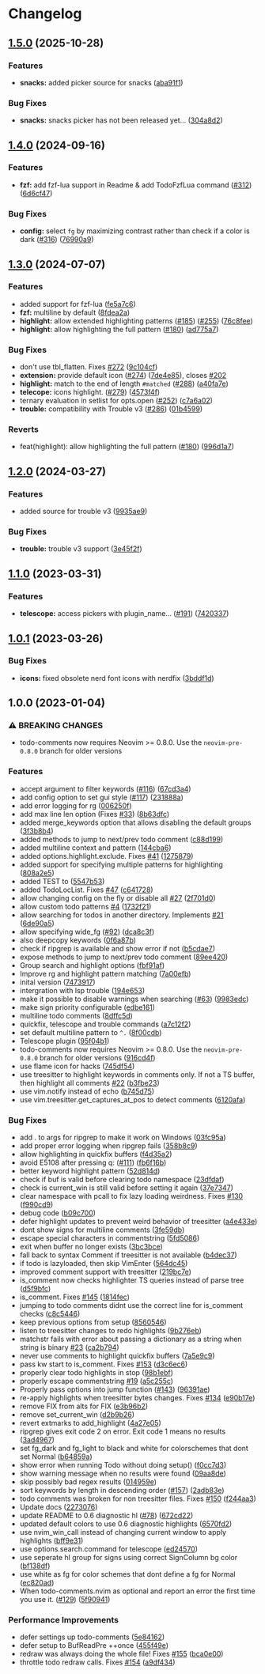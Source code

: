 # Changelog

## [1.5.0](https://github.com/folke/todo-comments.nvim/compare/v1.4.0...v1.5.0) (2025-10-28)


### Features

* **snacks:** added picker source for snacks ([aba91f1](https://github.com/folke/todo-comments.nvim/commit/aba91f1d0d8ef9756fb9847e925b872bb8d7f67c))


### Bug Fixes

* **snacks:** snacks picker has not been released yet... ([304a8d2](https://github.com/folke/todo-comments.nvim/commit/304a8d204ee787d2544d8bc23cd38d2f929e7cc5))

## [1.4.0](https://github.com/folke/todo-comments.nvim/compare/v1.3.0...v1.4.0) (2024-09-16)


### Features

* **fzf:** add fzf-lua support in Readme & add TodoFzfLua command ([#312](https://github.com/folke/todo-comments.nvim/issues/312)) ([6d6cf47](https://github.com/folke/todo-comments.nvim/commit/6d6cf47b06638bd037c7b6f87fd284d4066d8a51))


### Bug Fixes

* **config:** select `fg` by maximizing contrast rather than check if a color is dark ([#316](https://github.com/folke/todo-comments.nvim/issues/316)) ([76990a9](https://github.com/folke/todo-comments.nvim/commit/76990a9c04083068e132e4d0c9d13ef7e4635a9e))

## [1.3.0](https://github.com/folke/todo-comments.nvim/compare/v1.2.0...v1.3.0) (2024-07-07)


### Features

* added support for fzf-lua ([fe5a7c6](https://github.com/folke/todo-comments.nvim/commit/fe5a7c66d77bcb3895acda55b9fa4519110eb154))
* **fzf:** multiline by default ([8fdea2a](https://github.com/folke/todo-comments.nvim/commit/8fdea2acf78aa16b3881aa801853fa86b02c2fd8))
* **highlight:** allow extended highlighting patterns ([#185](https://github.com/folke/todo-comments.nvim/issues/185)) ([#255](https://github.com/folke/todo-comments.nvim/issues/255)) ([76c8fee](https://github.com/folke/todo-comments.nvim/commit/76c8feeda805db77b6ffb222a79661236d7a2aba))
* **highlight:** allow highlighting the full pattern ([#180](https://github.com/folke/todo-comments.nvim/issues/180)) ([ad775a7](https://github.com/folke/todo-comments.nvim/commit/ad775a7ed187761c56d14421cecab44a0656028d))


### Bug Fixes

* don't use tbl_flatten. Fixes [#272](https://github.com/folke/todo-comments.nvim/issues/272) ([9c104cf](https://github.com/folke/todo-comments.nvim/commit/9c104cf7868f1c739b43a07e5593666cc9de2d67))
* **extension:** provide default icon ([#274](https://github.com/folke/todo-comments.nvim/issues/274)) ([7de4e85](https://github.com/folke/todo-comments.nvim/commit/7de4e85211e3301572393f4b4957bff463f188fc)), closes [#202](https://github.com/folke/todo-comments.nvim/issues/202)
* **highlight:** match to the end of length `#matched` ([#288](https://github.com/folke/todo-comments.nvim/issues/288)) ([a40fa7e](https://github.com/folke/todo-comments.nvim/commit/a40fa7e421a0c363f65db204f5f0ac075d3a8967))
* **telecope:** icons highlight. ([#279](https://github.com/folke/todo-comments.nvim/issues/279)) ([4573f4f](https://github.com/folke/todo-comments.nvim/commit/4573f4f1f167a2f928a46043c7fea6d1cf333fb9))
* ternary evaluation in setlist for opts.open ([#252](https://github.com/folke/todo-comments.nvim/issues/252)) ([c7a6a02](https://github.com/folke/todo-comments.nvim/commit/c7a6a02823ca4cbecfee3c2a32d8674573308014))
* **trouble:** compatibility with Trouble v3 ([#286](https://github.com/folke/todo-comments.nvim/issues/286)) ([01b4599](https://github.com/folke/todo-comments.nvim/commit/01b4599b36ea873305a993c93cb6186cb03a51e7))


### Reverts

* feat(highlight): allow highlighting the full pattern ([#180](https://github.com/folke/todo-comments.nvim/issues/180)) ([996d1a7](https://github.com/folke/todo-comments.nvim/commit/996d1a71d634bfc934d52021a0db99ee99add7c2))

## [1.2.0](https://github.com/folke/todo-comments.nvim/compare/v1.1.0...v1.2.0) (2024-03-27)


### Features

* added source for trouble v3 ([9935ae9](https://github.com/folke/todo-comments.nvim/commit/9935ae96190c4c177cf0a0dfaddbe4a8addf3eed))


### Bug Fixes

* **trouble:** trouble v3 support ([3e45f2f](https://github.com/folke/todo-comments.nvim/commit/3e45f2fad81e7eca409280836620310b1267e1c7))

## [1.1.0](https://github.com/folke/todo-comments.nvim/compare/v1.0.1...v1.1.0) (2023-03-31)


### Features

* **telescope:** access pickers with plugin_name... ([#191](https://github.com/folke/todo-comments.nvim/issues/191)) ([7420337](https://github.com/folke/todo-comments.nvim/commit/7420337c20d766e73eb83b5d17b4ef50331ed4cd))

## [1.0.1](https://github.com/folke/todo-comments.nvim/compare/v1.0.0...v1.0.1) (2023-03-26)


### Bug Fixes

* **icons:** fixed obsolete nerd font icons with nerdfix ([3bddf1d](https://github.com/folke/todo-comments.nvim/commit/3bddf1dc406b9212c881882c8cfc4798ee271762))

## 1.0.0 (2023-01-04)


### ⚠ BREAKING CHANGES

* todo-comments now requires Neovim >= 0.8.0. Use the `neovim-pre-0.8.0` branch for older versions

### Features

* accept argument to filter keywords ([#116](https://github.com/folke/todo-comments.nvim/issues/116)) ([67cd3a4](https://github.com/folke/todo-comments.nvim/commit/67cd3a4112f372bb1406dae35816d502f53a5af3))
* add config option to set gui style ([#117](https://github.com/folke/todo-comments.nvim/issues/117)) ([231888a](https://github.com/folke/todo-comments.nvim/commit/231888aa37ddbdcc8a58b06dcb19dacfa65bf2c7))
* add error logging for rg ([006250f](https://github.com/folke/todo-comments.nvim/commit/006250f11d34fdd4500db5fdde5133131b48bc72))
* add max line len option (Fixes [#33](https://github.com/folke/todo-comments.nvim/issues/33)) ([8b63dfc](https://github.com/folke/todo-comments.nvim/commit/8b63dfccf1ae11aeebc9fae3b3d7a6dd12bb09b5))
* added merge_keywords option that allows disabling the default groups ([3f3b8b4](https://github.com/folke/todo-comments.nvim/commit/3f3b8b4fa8b4b91c2a0142491ee22afd76c161e3))
* added methods to jump to next/prev todo comment ([c88d199](https://github.com/folke/todo-comments.nvim/commit/c88d1997e40cec2078562e405b52be863d60615a))
* added multiline context and pattern ([144cba6](https://github.com/folke/todo-comments.nvim/commit/144cba62f6753647a8c502b25475e5ed568d5358))
* added options.highlight.exclude. Fixes [#41](https://github.com/folke/todo-comments.nvim/issues/41) ([1275879](https://github.com/folke/todo-comments.nvim/commit/12758792a0d207b5a4a4fb5a11a0d321a4608108))
* added support for specifying multiple patterns for highlighting ([808a2e5](https://github.com/folke/todo-comments.nvim/commit/808a2e524b3720804716a99fd900986b9d727d4d))
* added TEST to ([5547b53](https://github.com/folke/todo-comments.nvim/commit/5547b537593a4322f876637c6ee2aa38b2ac50ee))
* added TodoLocList. Fixes [#47](https://github.com/folke/todo-comments.nvim/issues/47) ([c641728](https://github.com/folke/todo-comments.nvim/commit/c6417282c9d3948917e712b8e0b0093f9dc995e2))
* allow changing config on the fly or disable all [#27](https://github.com/folke/todo-comments.nvim/issues/27) ([2f701d0](https://github.com/folke/todo-comments.nvim/commit/2f701d0738e3b0dfae90c69435b752bbbaeb2ed3))
* allow custom todo patterns [#4](https://github.com/folke/todo-comments.nvim/issues/4) ([1732f21](https://github.com/folke/todo-comments.nvim/commit/1732f21854f0d7f9cffd6e92f9e95c13a01bd79e))
* allow searching for todos in another directory. Implements [#21](https://github.com/folke/todo-comments.nvim/issues/21) ([6de90a5](https://github.com/folke/todo-comments.nvim/commit/6de90a566ab50da6b76200a69486b6d51c8d07ee))
* allow specifying wide_fg ([#92](https://github.com/folke/todo-comments.nvim/issues/92)) ([dca8c3f](https://github.com/folke/todo-comments.nvim/commit/dca8c3fa3b515bc85652e50bf736d2cca8a87cb2))
* also deepcopy keywords ([0f6a87b](https://github.com/folke/todo-comments.nvim/commit/0f6a87bb04925775bb2fd68c063152512e033313))
* check if ripgrep is available and show error if not ([b5cdae7](https://github.com/folke/todo-comments.nvim/commit/b5cdae78f58ac23fcf4340013e4dc7197881196a))
* expose methods to jump to next/prev todo comment ([89ee420](https://github.com/folke/todo-comments.nvim/commit/89ee420be60750d074bcb95efa6f2159c0671950))
* Group search and highlight options ([fbf91af](https://github.com/folke/todo-comments.nvim/commit/fbf91af72193987e50e542c5148ffcca2ff89050))
* Improve rg and highlight pattern matching ([7a00efb](https://github.com/folke/todo-comments.nvim/commit/7a00efb6a6c585303d333b0c543c640aa888fb83))
* inital version ([7473917](https://github.com/folke/todo-comments.nvim/commit/747391791bbb67fafeb2e690f4688720392470c8))
* intergration with lsp trouble ([194e653](https://github.com/folke/todo-comments.nvim/commit/194e65323bb1e3d35075d7b3451db697f1ba75f8))
* make it possible to disable warnings when searching ([#63](https://github.com/folke/todo-comments.nvim/issues/63)) ([9983edc](https://github.com/folke/todo-comments.nvim/commit/9983edc5ef38c7a035c17c85f60ee13dbd75dcc8))
* make sign priority configurable ([edbe161](https://github.com/folke/todo-comments.nvim/commit/edbe161856eacc859987eaf28d41b67163d49791))
* multiline todo comments ([8dffc5d](https://github.com/folke/todo-comments.nvim/commit/8dffc5d3ed1495e70c05f5ca1d100f8d3a4c44aa))
* quickfix, telescope and trouble commands ([a7c12f2](https://github.com/folke/todo-comments.nvim/commit/a7c12f288c995a738688ec3a42e6a1f6d48f3b89))
* set default multiline pattern to `^.` ([8f00cdb](https://github.com/folke/todo-comments.nvim/commit/8f00cdbbeafdad95dc1da0d846d21d9eef2d510b))
* Telescope plugin ([95f04b1](https://github.com/folke/todo-comments.nvim/commit/95f04b1a1fc9b7a17731eebde4353697c5a01f9b))
* todo-comments now requires Neovim &gt;= 0.8.0. Use the `neovim-pre-0.8.0` branch for older versions ([916cd4f](https://github.com/folke/todo-comments.nvim/commit/916cd4f144e7211874082286f7d5889018b5739d))
* use flame icon for hacks ([745df54](https://github.com/folke/todo-comments.nvim/commit/745df540153b0fc18b1ffec02c8875be1bf9e0c7))
* use treesitter to highlight keywords in comments only. If not a TS buffer, then highlight all comments [#22](https://github.com/folke/todo-comments.nvim/issues/22) ([b3fbe23](https://github.com/folke/todo-comments.nvim/commit/b3fbe23185189ba20ee0012bfbbb14e8fa55406e))
* use vim.notify instead of echo ([b745d75](https://github.com/folke/todo-comments.nvim/commit/b745d7513207eb8d809e1a92fae76e643310bf91))
* use vim.treesitter.get_captures_at_pos to detect comments ([6120afa](https://github.com/folke/todo-comments.nvim/commit/6120afa159d1dd3ba112ee4360b4ab4562a9b266))


### Bug Fixes

* add . to args for ripgrep to make it work on Windows ([03fc95a](https://github.com/folke/todo-comments.nvim/commit/03fc95a8f49edc8533a70577dedc44972733d88d))
* add proper error logging when ripgrep fails ([358b8c9](https://github.com/folke/todo-comments.nvim/commit/358b8c9c387557d21cbc14f8269e229467487954))
* allow highlighting in quickfix buffers ([f4d35a2](https://github.com/folke/todo-comments.nvim/commit/f4d35a2e5b601385b299bb44b1f556956d286292))
* avoid E5108 after pressing q: ([#111](https://github.com/folke/todo-comments.nvim/issues/111)) ([fb6f16b](https://github.com/folke/todo-comments.nvim/commit/fb6f16b89e475676d45bf6b39077fb752521e6f1))
* better keyword highlight pattern ([52d814d](https://github.com/folke/todo-comments.nvim/commit/52d814d7b5234e353d7599f566b1125d256633b9))
* check if buf is valid before clearing todo namespace ([23dfdaf](https://github.com/folke/todo-comments.nvim/commit/23dfdafe1990ae7b6c0f0c69a02736bb1a839219))
* check is current_win is still valid before setting it again ([37e7347](https://github.com/folke/todo-comments.nvim/commit/37e73472656d0642224dc86d9ce4784d8e4f5b5c))
* clear namespace with pcall to fix lazy loading weirdness. Fixes [#130](https://github.com/folke/todo-comments.nvim/issues/130) ([f990cd9](https://github.com/folke/todo-comments.nvim/commit/f990cd9c1d3e701f6746b523b71784ec2498ae35))
* debug code ([b09c700](https://github.com/folke/todo-comments.nvim/commit/b09c700ecf878092e91ed4b041c6eb7c840df994))
* defer highlight updates to prevent weird behavior of treesitter ([a4e433e](https://github.com/folke/todo-comments.nvim/commit/a4e433ee690455f94b4fba8fbc3241d061dc90f3))
* dont show signs for multiline comments ([3fe59db](https://github.com/folke/todo-comments.nvim/commit/3fe59db6dd6fb07857e0b9670a3b711104dfb53a))
* escape special characters in commentstring ([5fd5086](https://github.com/folke/todo-comments.nvim/commit/5fd5086a50f8bc012f50858805080c79ccb204bf))
* exit when buffer no longer exists ([3bc3bce](https://github.com/folke/todo-comments.nvim/commit/3bc3bceb4f1122028891830b2b408cd570e21859))
* fall back to syntax Comment if treesitter is not available ([b4dec37](https://github.com/folke/todo-comments.nvim/commit/b4dec37ba24c6c31d8129f601ff5db6cb4b9c99a))
* if todo is lazyloaded, then skip VimEnter ([564dc45](https://github.com/folke/todo-comments.nvim/commit/564dc4564cd47854f36e09e3d1910acb7e41e67d))
* improved comment support with treesitter ([219bc7e](https://github.com/folke/todo-comments.nvim/commit/219bc7ef4439b6fa53bc9db1dd14b11221e83d7d))
* is_comment now checks highlighter TS queries instead of parse tree ([d5f9bfc](https://github.com/folke/todo-comments.nvim/commit/d5f9bfc164c7ea306710d1a0a9d2db255387b1db))
* is_comment. Fixes [#145](https://github.com/folke/todo-comments.nvim/issues/145) ([1814fec](https://github.com/folke/todo-comments.nvim/commit/1814feca54540497de99d474dd6c9de6b691cf01))
* jumping to todo comments didnt use the correct line for is_comment checks ([c8c5446](https://github.com/folke/todo-comments.nvim/commit/c8c54465c74761ec95399584ed670700849ae401))
* keep previous options from setup ([8560546](https://github.com/folke/todo-comments.nvim/commit/8560546c466d1f555573d37e062e95e7ae94bbab))
* listen to treesitter changes to redo highlights ([9b276eb](https://github.com/folke/todo-comments.nvim/commit/9b276ebeeced9e15707c27e0b2588e7b3e19d9c5))
* matchstr fails with error about passing a dictionary as a string when string is binary [#23](https://github.com/folke/todo-comments.nvim/issues/23) ([ca2b794](https://github.com/folke/todo-comments.nvim/commit/ca2b7945e9bb58a5a8ab341b269028dd05d7ec61))
* never use comments to highlight quickfix buffers ([7a5e9c9](https://github.com/folke/todo-comments.nvim/commit/7a5e9c991670a834ed29951e58d29551f7a73fe3))
* pass kw start to is_comment. Fixes [#153](https://github.com/folke/todo-comments.nvim/issues/153) ([d3c6ec6](https://github.com/folke/todo-comments.nvim/commit/d3c6ec66caa07a31a16d3ed4b954a88742daa909))
* properly clear todo highlights in stop ([98b1ebf](https://github.com/folke/todo-comments.nvim/commit/98b1ebf198836bdc226c0562b9f906584e6c400e))
* properly escape commentstring [#19](https://github.com/folke/todo-comments.nvim/issues/19) ([a5c255c](https://github.com/folke/todo-comments.nvim/commit/a5c255c6860ae9456f339dc35586a6d47b6fd2cf))
* Properly pass options into jump function ([#143](https://github.com/folke/todo-comments.nvim/issues/143)) ([96391ae](https://github.com/folke/todo-comments.nvim/commit/96391ae41e63a5edba260adfd7312462b54ddc8e))
* re-apply highlights when treesitter bytes changes. Fixes [#134](https://github.com/folke/todo-comments.nvim/issues/134) ([e90b17e](https://github.com/folke/todo-comments.nvim/commit/e90b17e45c39f6f37994a2f0f60dde8472b8457d))
* remove FIX from alts for FIX ([e3b96b2](https://github.com/folke/todo-comments.nvim/commit/e3b96b253150c217a603fa11b79b90fcb2d1a649))
* remove set_current_win ([d2b9b26](https://github.com/folke/todo-comments.nvim/commit/d2b9b265ae250ac3c1737180095352080059d212))
* revert extmarks to add_highlight ([4a27e05](https://github.com/folke/todo-comments.nvim/commit/4a27e05519827ba1594d5ce3fde874040f005bfe))
* ripgrep gives exit code 2 on error. Exit code 1 means no results ([3ad4967](https://github.com/folke/todo-comments.nvim/commit/3ad4967972ed463ce1dfd38161ea98862b2bdffa))
* set fg_dark and fg_light to black and white for colorschemes that dont set Normal ([b64859a](https://github.com/folke/todo-comments.nvim/commit/b64859a2313472284fb0d29d9bc9e0108725ecc4))
* show error when running Todo without doing setup() ([f0cc7d3](https://github.com/folke/todo-comments.nvim/commit/f0cc7d3eb7c017c87c1ef52bf3f51d292971ef29))
* show warning message when no results were found ([09aa8de](https://github.com/folke/todo-comments.nvim/commit/09aa8de5ddb2483cafb955645bb4f98701736a98))
* skip possibly bad regex results ([014959e](https://github.com/folke/todo-comments.nvim/commit/014959e82aabc07a16739c771bf40e7fd6de3fe9))
* sort keywords by length in descending order ([#157](https://github.com/folke/todo-comments.nvim/issues/157)) ([2adb83e](https://github.com/folke/todo-comments.nvim/commit/2adb83e0fb082a5f1c40f3def4c8b18ec767c5ee))
* todo comments was broken for non treesitter files. Fixes [#150](https://github.com/folke/todo-comments.nvim/issues/150) ([f244aa3](https://github.com/folke/todo-comments.nvim/commit/f244aa391774b29878db580eff63a9e26dc5f084))
* Update docs ([2273076](https://github.com/folke/todo-comments.nvim/commit/2273076591b9ce78f562b52e3c0b4e34102f54a5))
* update README to 0.6 diagnostic hl ([#78](https://github.com/folke/todo-comments.nvim/issues/78)) ([672cd22](https://github.com/folke/todo-comments.nvim/commit/672cd22bd15928434374ac52d0cf38dd250231df))
* updated default colors to use 0.6 diagnostic highlights ([6570fd2](https://github.com/folke/todo-comments.nvim/commit/6570fd271d17fec1966522f3a19cc6f4c88824c4))
* use nvim_win_call instead of changing current window to apply highlights ([bff9e31](https://github.com/folke/todo-comments.nvim/commit/bff9e315ac3b5854a08d5a73b898822bdec1a5c3))
* use options.search.command for telescope ([ed24570](https://github.com/folke/todo-comments.nvim/commit/ed24570d07e0ffae9969006009a91ecabfff1493))
* use seperate hl group for signs using correct SignColumn bg color ([bf138df](https://github.com/folke/todo-comments.nvim/commit/bf138dff36602a1da40bbebabef8bae61735635c))
* use white as fg for color schemes that dont define a fg for Normal ([ec820ad](https://github.com/folke/todo-comments.nvim/commit/ec820ade091c28b221eb2f6d0ee02c554a61a8e8))
* When todo-comments.nvim as optional and report an error the first time you use it. ([#129](https://github.com/folke/todo-comments.nvim/issues/129)) ([5f90941](https://github.com/folke/todo-comments.nvim/commit/5f9094198563b693439837b593815dc18768fda8))


### Performance Improvements

* defer settings up todo-comments ([5e84162](https://github.com/folke/todo-comments.nvim/commit/5e8416265a23c8b8b4711be73b465e6f6566f49b))
* defer setup to BufReadPre ++once ([455f49e](https://github.com/folke/todo-comments.nvim/commit/455f49e6e263fdd2fe1bfff2b1eb7c7457fbf68f))
* redraw was always doing the whole file! Fixes [#155](https://github.com/folke/todo-comments.nvim/issues/155) ([bca0e00](https://github.com/folke/todo-comments.nvim/commit/bca0e00644c22a3eecedce703c0db080dd6bdc55))
* throttle todo redraw calls. Fixes [#154](https://github.com/folke/todo-comments.nvim/issues/154) ([a9df434](https://github.com/folke/todo-comments.nvim/commit/a9df4342a564e9d95340f60a38a523fda27cdb2e))
